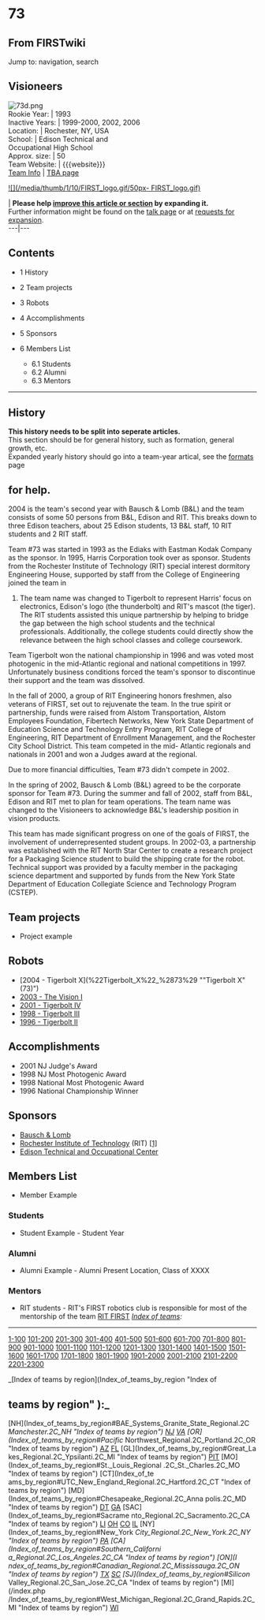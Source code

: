 # 73

## From FIRSTwiki

Jump to: navigation, search

## Visioneers

![73d.png](http://ruckus.penfieldrobotics.com/teams/73d.png)<br>
Rookie Year: | 1993<br>
Inactive Years: | 1999-2000, 2002, 2006<br>
Location: | Rochester, NY, USA<br>
School: | Edison Technical and<br>
Occupational High School<br>
Approx. size: | 50<br>
Team Website: | {{{website}}}<br>
[Team Info](https://my.usfirst.org/myarea/index.lasso?page=teaminfo&team=73 "https://my.usfirst.org/myarea/index.lasso?page=teaminfo&team=73") | [TBA page](http://www.thebluealliance.net/tbatv/team.php?team=73 "http://www.thebluealliance.net/tbatv/team.php?team=73")

[![](/media/thumb/1/10/FIRST_logo.gif/50px-
FIRST_logo.gif)](Image:FIRST_logo.gif)

| **Please help [improve this article or section](http://www.firstwiki.net/index.php?title=73&action=edit "http://www.firstwiki.net/index.php?title=73&action=edit") by expanding it.**<br>
Further information might be found on the [talk page](Talk:73 "Talk:73") or at [requests for expansion](FIRSTwiki:Requests_for_expansion "FIRSTwiki:Requests for
expansion").<br>
---|---

## Contents

- 1 History
- 2 Team projects
- 3 Robots
- 4 Accomplishments
- 5 Sponsors
- 6 Members List

  - 6.1 Students
  - 6.2 Alumni
  - 6.3 Mentors

--------------------------------------------------------------------------------

## History

**This history needs to be split into seperate articles.**<br>
This section should be for general history, such as formation, general growth, etc.<br>
Expanded yearly history should go into a team-year artical, see the [formats](FIRSTwiki:Page_formats "FIRSTwiki:Page formats") page

## for help.

2004 is the team's second year with Bausch & Lomb (B&L) and the team consists of some 50 persons from B&L, Edison and RIT. This breaks down to three Edison teachers, about 25 Edison students, 13 B&L staff, 10 RIT students and 2 RIT staff.

Team #73 was started in 1993 as the Ediaks with Eastman Kodak Company as the sponsor. In 1995, Harris Corporation took over as sponsor. Students from the Rochester Institute of Technology (RIT) special interest dormitory Engineering House, supported by staff from the College of Engineering joined the team in

1. The team name was changed to Tigerbolt to represent Harris' focus on electronics, Edison's logo (the thunderbolt) and RIT's mascot (the tiger). The RIT students assisted this unique partnership by helping to bridge the gap between the high school students and the technical professionals. Additionally, the college students could directly show the relevance between the high school classes and college coursework.

Team Tigerbolt won the national championship in 1996 and was voted most photogenic in the mid-Atlantic regional and national competitions in 1997. Unfortunately business conditions forced the team's sponsor to discontinue their support and the team was dissolved.

In the fall of 2000, a group of RIT Engineering honors freshmen, also veterans of FIRST, set out to rejuvenate the team. In the true spirit or partnership, funds were raised from Alstom Transportation, Alstom Employees Foundation, Fibertech Networks, New York State Department of Education Science and Technology Entry Program, RIT College of Engineering, RIT Department of Enrollment Management, and the Rochester City School District. This team competed in the mid- Atlantic regionals and nationals in 2001 and won a Judges award at the regional.

Due to more financial difficulties, Team #73 didn't compete in 2002.

In the spring of 2002, Bausch & Lomb (B&L) agreed to be the corporate sponsor for Team #73\. During the summer and fall of 2002, staff from B&L, Edison and RIT met to plan for team operations. The team name was changed to the Visioneers to acknowledge B&L's leadership position in vision products.

This team has made significant progress on one of the goals of FIRST, the involvement of underrepresented student groups. In 2002-03, a partnership was established with the RIT North Star Center to create a research project for a Packaging Science student to build the shipping crate for the robot. Technical support was provided by a faculty member in the packaging science department and supported by funds from the New York State Department of Education Collegiate Science and Technology Program (CSTEP).

## Team projects

- Project example

## Robots

- [2004 - Tigerbolt X](%22Tigerbolt_X%22_%2873%29 ""Tigerbolt X" \(73\)")
- [2003 - The Vision I](The_Vision_I_%2873%29 "The Vision I \(73\)")
- [2001 - Tigerbolt IV](/index.php?title=Tigerbolt_IV_%2873%29&action=edit "Tigerbolt IV \(73\)")
- [1998 - Tigerbolt III](/index.php?title=Tigerbolt_III_%2873%29&action=edit "Tigerbolt III \(73\)")
- [1996 - Tigerbolt II](Tigerbolt_II_%2873%29 "Tigerbolt II \(73\)")

## Accomplishments

- 2001 NJ Judge's Award
- 1998 NJ Most Photogenic Award
- 1998 National Most Photogenic Award
- 1996 National Championship Winner

## Sponsors

- [Bausch & Lomb](http://www.Bausch.com "http://www.Bausch.com")
- [Rochester Institute of Technology](Rochester_Institute_of_Technology "Rochester Institute of Technology") (RIT) [[1]](http://www.rit.edu "http://www.rit.edu")
- [Edison Technical and Occupational Center](http://www.rcsdk12.org/schools/secondary/edison.htm "http://www.rcsdk12.org/schools/secondary/edison.htm")

## Members List

- Member Example

### Students

- Student Example - Student Year

### Alumni

- Alumni Example - Alumni Present Location, Class of XXXX

### Mentors

- RIT students - RIT's FIRST robotics club is responsible for most of the mentorship of the team [RIT FIRST](http://www.rit.edu/~us1stwww "http://www.rit.edu/~us1stwww") _[Index of teams](Index_of_teams "Index of teams"):_

--------------------------------------------------------------------------------

[1-100](Index_of_teams#1-100 "Index of teams") [101-200](Index_of_teams#101-200 "Index of teams") [201-300](Index_of_teams#201-300 "Index of teams") [301-400](Index_of_teams#301-400 "Index of teams") [401-500](Index_of_teams#401-500 "Index of teams") [501-600](Index_of_teams#501-600 "Index of teams") [601-700](Index_of_teams#601-700 "Index of teams") [701-800](Index_of_teams#701-800 "Index of teams") [801-900](Index_of_teams#801-900 "Index of teams") [901-1000](Index_of_teams#901-1000 "Index of teams") [1001-1100](Index_of_teams#1001-1100 "Index of teams") [1101-1200](Index_of_teams#1101-1200 "Index of teams") [1201-1300](Index_of_teams#1201-1300 "Index of teams") [1301-1400](Index_of_teams#1301-1400 "Index of teams") [1401-1500](Index_of_teams#1401-1500 "Index of teams") [1501-1600](Index_of_teams#1501-1600 "Index of teams") [1601-1700](Index_of_teams#1601-1700 "Index of teams") [1701-1800](Index_of_teams#1701-1800 "Index of teams") [1801-1900](Index_of_teams#1801-1900 "Index of teams") [1901-2000](Index_of_teams#1901-2000 "Index of teams") [2001-2100](Index_of_teams#2001-2100 "Index of teams") [2101-2200](Index_of_teams#2101-2200 "Index of teams") [2201-2300](Index_of_teams#2201-2300 "Index of teams")

_[Index of teams by region](Index_of_teams_by_region "Index of

## teams by region" ):_

[NH](Index_of_teams_by_region#BAE_Systems_Granite_State_Regional.2C
_Manchester.2C_NH "Index of teams by region") [NJ](Index_of_teams_by_region#New_Jersey_Regional.2C_Trenton.2C_NJ "Index of teams by region") [VA](Index_of_teams_by_region#NASA.2FVCU_Regional.2C_Richmond.2C_VA "Index of teams by region") [OR](Index_of_teams_by_region#Pacific_
Northwest_Regional.2C_Portland.2C_OR "Index of teams by region") [AZ](Index_of_teams_by_region#Arizona_Regional.2C_Phoenix.2C_AZ "Index of teams by region") [FL](Index_of_teams_by_region#Florida_Regional.2C_Orlando.2C_FL "Index of teams by region") [GL](Index_of_teams_by_region#Great_La
kes_Regional.2C_Ypsilanti.2C_MI "Index of teams by region") [PIT](Index_of_teams_by_region#Pittsburgh_Regional.2C_Pittsburgh.2C_PA "Index of
teams by region") [MO](Index_of_teams_by_region#St._Louis_Regional
.2C_St._Charles.2C_MO "Index of teams by region") [CT](Index_of_te
ams_by_region#UTC_New_England_Regional.2C_Hartford.2C_CT "Index of teams by
region") [MD](Index_of_teams_by_region#Chesapeake_Regional.2C_Anna
polis.2C_MD "Index of teams by region") [DT](Index_of_teams_by_region#Detroit_Regional.2C_Detroit.2C_MI "Index of teams by region") [GA](Index_of_teams_by_region#Peachtree_Regional.2C_Duluth.2C_GA "Index of teams by region") [SAC](Index_of_teams_by_region#Sacrame
nto_Regional.2C_Sacramento.2C_CA "Index of teams by region") [LI](Index_of_teams_by_region#SBPLI_Long_Island_Regional.2C_Brentwood.2C_NY "Index
of teams by region") [OH](Index_of_teams_by_region#Buckeye_Regional.2C_Cleveland.2C_OH "Index of teams by region") [CO](Index_of_teams_by_region#Colorado_Regional.2C_Denver.2C_CO "Index of teams by region") [IL](Index_of_teams_by_region#Midwest_Regional.2C_Evanston.2C_IL "Index of teams by region") [NY](Index_of_teams_by_region#New_York
_City_Regional.2C_New_York.2C_NY "Index of teams by region") [PA](Index_of_teams_by_region#Philadelphia_Regional.2C_Philadelphia.2C_PA "Index of
teams by region") [CA](Index_of_teams_by_region#Southern_Californi
a_Regional.2C_Los_Angeles.2C_CA "Index of teams by region") [ON](I
ndex_of_teams_by_region#Canadian_Regional.2C_Mississauga.2C_ON "Index of teams
by region") [TX](Index_of_teams_by_region#Lone_Star_Regional.2C_Houston.2C_TX "Index of teams by region") [SC](Index_of_teams_by_region#Palmetto_Regional.2C_Columbia.2C_SC "Index of teams by region") [SJ](Index_of_teams_by_region#Silicon_
Valley_Regional.2C_San_Jose.2C_CA "Index of teams by region") [MI](/index.php
/Index_of_teams_by_region#West_Michigan_Regional.2C_Grand_Rapids.2C_MI "Index
of teams by region") [WI](Index_of_teams_by_region#Wisconsin_Regional.2C_Milwaukee.2C_WI "Index of teams by region")
